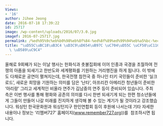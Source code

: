 ```yaml
---
Views:
- '16'
author: Jihee Jeong
date: 2016-07-18 17:39:22
id: 25717
image: /wp-content/uploads/2016/07/3.0.jpg
imagef: 2016-07-25717.jpg
permalink: /%ed%95%9c%eb%b0%98%eb%8f%84-%ed%8f%89%ed%99%94%eb%a5%bc-%ec%9c%84%ed%95%9c-%ec%bd%98%ec%84%9c%ed%8a%b8%ec%99%80-%ed%96%89%ec%a7%84/
title: "\uD55C\uBC18\uB3C4 \uD3C9\uD654\uB97C \uC704\uD55C \uCF58\uC11C\uD2B8\uC640\
  \ \uD589\uC9C4"
---
```


올해로 9회째가 되는 이날 행사는 헌화식과 촛불집회에 이어 인종과 국경을 초월하여 전쟁의 아픔을 되새기고 한반도와 세계평화를 기원하는 거리행진을 하게 됩니다. 이 밖에도 다채로운 공연이 펼쳐지는데, 한국전쟁 참전국 중 하나인 터키 국민들이 준비한 ‘실크로드’, 새로운 희망을 기원하는 의미를 담은 ‘난타’, 아프리칸 아메리칸 청년들이 준비한 ‘아리랑’ 그리고 세계적인 비올라 연주가 김남중의 연주 등이 준비되어 있습니다. 주최 측은 이번 행사를 통해 평화와 공존의 의미를 다시 한번 되새기게 되는 한편 청소년들에게 그들이 만들어 나갈 미래를 진지하게 생각해 볼 수 있는 계기가 될 것이라고 강조했습니다. 워싱턴 한국문화원과 워싱턴지구 한인연합회 등이 후원에 나서는데 기타 자세한 내용이나 정보는 ‘리멤버727’ 홈페이지([www.remember727.org)](http://www.remember727.org))를  참조하시면 됩니다.